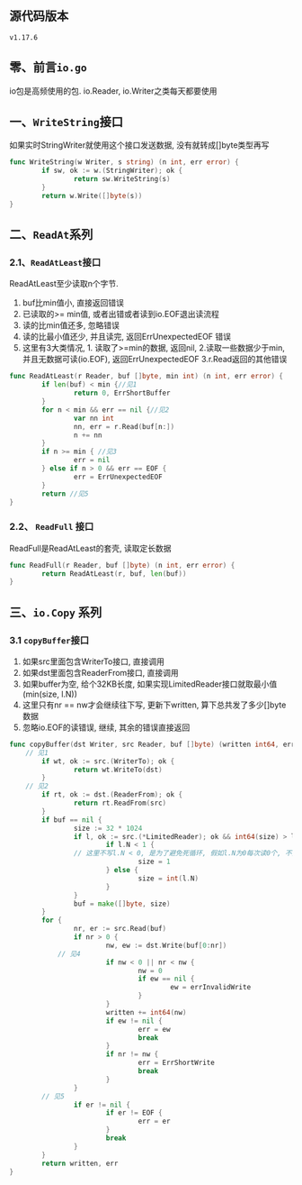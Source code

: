 ## 源代码版本
```v1.17.6```

## 零、前言```io.go```
io包是高频使用的包. io.Reader, io.Writer之类每天都要使用
## 一、```WriteString```接口
如果实时StringWriter就使用这个接口发送数据, 没有就转成[]byte类型再写
```go
func WriteString(w Writer, s string) (n int, err error) {
        if sw, ok := w.(StringWriter); ok {
                return sw.WriteString(s)
        }
        return w.Write([]byte(s))
}
```

## 二、```ReadAt```系列
### 2.1、```ReadAtLeast```接口
ReadAtLeast至少读取n个字节.
1. buf比min值小, 直接返回错误
2. 已读取的>= min值, 或者出错或者读到io.EOF退出读流程
3. 读的比min值还多, 忽略错误
4. 读的比最小值还少, 并且读完, 返回ErrUnexpectedEOF 错误
5. 这里有3大类情况, 1. 读取了>=min的数据, 返回nil, 2.读取一些数据少于min, 并且无数据可读(io.EOF), 返回ErrUnexpectedEOF 3.r.Read返回的其他错误
```go
func ReadAtLeast(r Reader, buf []byte, min int) (n int, err error) {
        if len(buf) < min {//见1
                return 0, ErrShortBuffer
        }
        for n < min && err == nil {//见2
                var nn int
                nn, err = r.Read(buf[n:])
                n += nn
        }
        if n >= min { //见3
                err = nil
        } else if n > 0 && err == EOF {
                err = ErrUnexpectedEOF
        }
        return //见5
}
```

### 2.2、 ```ReadFull``` 接口
ReadFull是ReadAtLeast的套壳, 读取定长数据
```go
func ReadFull(r Reader, buf []byte) (n int, err error) {
        return ReadAtLeast(r, buf, len(buf))
}
```
## 三、```io.Copy``` 系列
### 3.1 ```copyBuffer```接口
1. 如果src里面包含WriterTo接口, 直接调用
2. 如果dst里面包含ReaderFrom接口, 直接调用
3. 如果buffer为空, 给个32KB长度, 如果实现LimitedReader接口就取最小值(min(size, l.N))
4. 这里只有nr == nw才会继续往下写, 更新下written, 算下总共发了多少[]byte数据
5. 忽略io.EOF的读错误, 继续, 其余的错误直接返回
```go
func copyBuffer(dst Writer, src Reader, buf []byte) (written int64, err error) {
	// 见1
        if wt, ok := src.(WriterTo); ok {
                return wt.WriteTo(dst)
        }
	// 见2
        if rt, ok := dst.(ReaderFrom); ok {
                return rt.ReadFrom(src)
        }
        if buf == nil {
                size := 32 * 1024
                if l, ok := src.(*LimitedReader); ok && int64(size) > l.N {
                        if l.N < 1 {
				// 这里不写l.N < 0, 是为了避免死循环, 假如l.N为0每次读0个, 不要想走出下面的for循环
                                size = 1
                        } else { 
                                size = int(l.N)
                        } 
                }               
                buf = make([]byte, size)
        }       
        for {   
                nr, er := src.Read(buf)
                if nr > 0 {
                        nw, ew := dst.Write(buf[0:nr])
			// 见4
                        if nw < 0 || nr < nw {
                                nw = 0
                                if ew == nil {
                                        ew = errInvalidWrite
                                }
                        }               
                        written += int64(nw)
                        if ew != nil {
                                err = ew
                                break
                        }       
                        if nr != nw {
                                err = ErrShortWrite
                                break
                        }       
                }               
		// 见5
                if er != nil {
                        if er != EOF {
                                err = er
                        }
                        break   
                }       
        }               
        return written, err
}       

```
